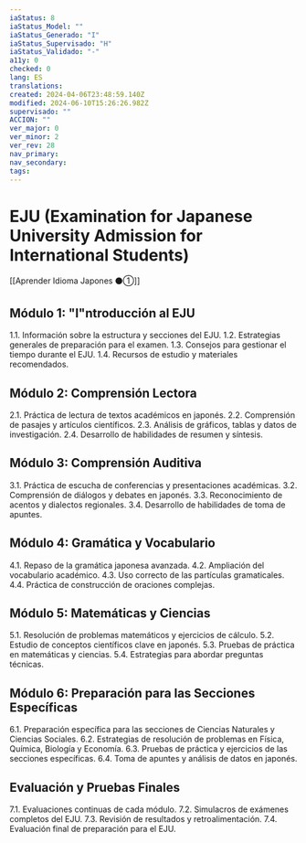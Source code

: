 ```yaml
---
iaStatus: 8
iaStatus_Model: ""
iaStatus_Generado: "I"
iaStatus_Supervisado: "H"
iaStatus_Validado: "-"
a11y: 0
checked: 0
lang: ES
translations: 
created: 2024-04-06T23:48:59.140Z
modified: 2024-06-10T15:26:26.982Z
supervisado: ""
ACCION: ""
ver_major: 0
ver_minor: 2
ver_rev: 28
nav_primary: 
nav_secondary: 
tags:
---
```

# EJU (Examination for Japanese University Admission for International Students)

[[Aprender Idioma Japones ⚫①]]

## Módulo 1: "I"ntroducción al EJU

1.1. Información sobre la estructura y secciones del EJU.
1.2. Estrategias generales de preparación para el examen.
1.3. Consejos para gestionar el tiempo durante el EJU.
1.4. Recursos de estudio y materiales recomendados.

## Módulo 2: Comprensión Lectora

2.1. Práctica de lectura de textos académicos en japonés.
2.2. Comprensión de pasajes y artículos científicos.
2.3. Análisis de gráficos, tablas y datos de investigación.
2.4. Desarrollo de habilidades de resumen y síntesis.

## Módulo 3: Comprensión Auditiva

3.1. Práctica de escucha de conferencias y presentaciones académicas.
3.2. Comprensión de diálogos y debates en japonés.
3.3. Reconocimiento de acentos y dialectos regionales.
3.4. Desarrollo de habilidades de toma de apuntes.

## Módulo 4: Gramática y Vocabulario

4.1. Repaso de la gramática japonesa avanzada.
4.2. Ampliación del vocabulario académico.
4.3. Uso correcto de las partículas gramaticales.
4.4. Práctica de construcción de oraciones complejas.

## Módulo 5: Matemáticas y Ciencias

5.1. Resolución de problemas matemáticos y ejercicios de cálculo.
5.2. Estudio de conceptos científicos clave en japonés.
5.3. Pruebas de práctica en matemáticas y ciencias.
5.4. Estrategias para abordar preguntas técnicas.

## Módulo 6: Preparación para las Secciones Específicas

6.1. Preparación específica para las secciones de Ciencias Naturales y Ciencias Sociales.
6.2. Estrategias de resolución de problemas en Física, Química, Biología y Economía.
6.3. Pruebas de práctica y ejercicios de las secciones específicas.
6.4. Toma de apuntes y análisis de datos en japonés.

## Evaluación y Pruebas Finales

7.1. Evaluaciones continuas de cada módulo.
7.2. Simulacros de exámenes completos del EJU.
7.3. Revisión de resultados y retroalimentación.
7.4. Evaluación final de preparación para el EJU.



